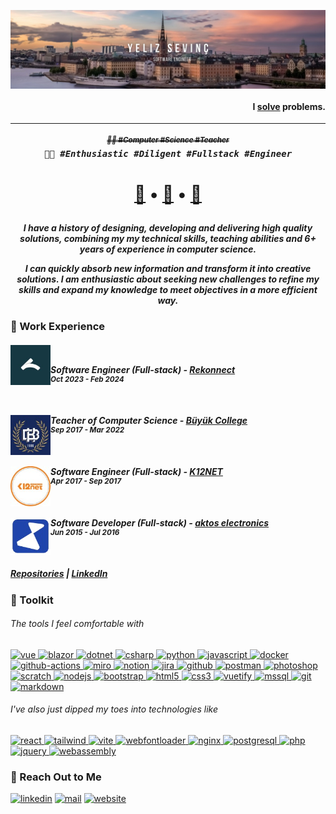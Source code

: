 [<img align="center" alt="yelizsevinc" src="img/header.png"/>](https://www.linkedin.com/in/yelizsevinc/)

<h4 align="right">

I <ins>solve</ins> problems.

</h4>

---

<h6 align="center">
    <s><sup><strong><del>
        👩‍🏫 #Computer #Science #Teacher
    </del></strong></sup></s>
    <br/>
    <samp><strong>
        👩‍💻 #Enthusiastic #Diligent #Fullstack #Engineer
    </strong></samp>
</h6>

<h1 align="center">

<b>[🏢](#-work-experience) • [👜](#-toolkit) • [💬](#-reach-out-to-me)</b>

</h1>

<h5 align="center">

I have a history of designing, developing and delivering high quality solutions, combining my my technical skills, teaching abilities and 6+ years of experience in computer science.

I can quickly absorb new information and transform it into creative solutions. I am enthusiastic about seeking new challenges to refine my skills and expand my knowledge to meet objectives in a more efficient way.

</h5>

### 🏢 Work Experience

<h5>

[<img align="left" height="64px" width="64px" alt="Rekonnect" src="img/rekonnect.jpeg"/>](https://rekonnect.io/)

<br/>

**Software Engineer (Full-stack)** - [**Rekonnect**](https://rekonnect.io/)  
<sup>Oct 2023 - Feb 2024</sup>

<br/>

[<img align="left" height="64px" width="64px" alt="Buyuk College" src="img/buyukcollege.jpeg"/>](https://www.buyukkolej.k12.tr/index/en)

**Teacher of Computer Science** - [**Büyük College**](https://www.buyukkolej.k12.tr/index/en)  
<sup>Sep 2017 - Mar 2022</sup>

<br/>

[<img align="left" height="64px" width="64px" alt="K12NET" src="img/k12net.jpeg"/>](https://www.k12net.com/en/)

**Software Engineer (Full-stack)** - [**K12NET**](https://www.k12net.com/en/)  
<sup>Apr 2017 - Sep 2017</sup>

<br/>

[<img align="left" height="60px" width="64px" alt="aktos" src="img/aktos.jpeg"/>](https://aktos.io/)

**Software Developer (Full-stack)** - [**aktos electronics**](https://aktos.io/)  
<sup>Jun 2015 - Jul 2016</sup>

<br/>

<b>[Repositories](https://github.com/yelizsevinc?tab=repositories) | [LinkedIn](https://www.linkedin.com/in/yelizsevinc/)</b>

</h5>

### 👜 Toolkit

<h6>

The tools I feel _comfortable_ with

</h6>

<a href="https://github.com/yelizsevinc">

![vue][vue-badge]
![blazor][blazor-badge]
![dotnet][dotnet-badge]
![csharp][csharp-badge]
![python][python-badge]
![javascript][javascript-badge]
![docker][docker-badge]
![github-actions][github-actions-badge]
![miro][miro-badge]
![notion][notion-badge]
![jira][jira-badge]
![github][github-badge]
![postman][postman-badge]
![photoshop][photoshop-badge]
![scratch][scratch-badge]
![nodejs][nodejs-badge]
![bootstrap][bootstrap-badge]
![html5][html5-badge]
![css3][css3-badge]
![vuetify][vuetify-badge]
![mssql][mssql-badge]
![git][git-badge]
![markdown][markdown-badge]

</a>

<h6>

I've also just _dipped my toes_ into technologies like

</h6>

<a href="https://github.com/yelizsevinc">

![react][react-badge]
![tailwind][tailwind-badge]
![vite][vite-badge]
![webfontloader][webfontloader-badge]
![nginx][nginx-badge]
![postgresql][postgresql-badge]
![php][php-badge]
![jquery][jquery-badge]
![webassembly][webassembly-badge]

</a>

### 💬 Reach Out to Me

[![linkedin][linkedin-badge]](https://www.linkedin.com/in/yelizsevinc/)
[![mail][mail-badge]](mailto:yelizondessevinc@gmail.com)
[![website][website-badge]](http://yeliz.sevinc.cloud/#/)

<!--
Tech Badge References
-->

[vue-badge]: https://img.shields.io/badge/Vue.js-35495E?style=for-the-badge&logo=vuedotjs&logoColor=4FC08D
[blazor-badge]: https://img.shields.io/badge/Blazor-512BD4?style=for-the-badge&logo=blazor&logoColor=white
[dotnet-badge]: https://img.shields.io/badge/.NET-512BD4?style=for-the-badge&logo=dotnet&logoColor=white
[csharp-badge]: https://img.shields.io/badge/C%23-239120?style=for-the-badge&logo=c-sharp&logoColor=white
[python-badge]: https://img.shields.io/badge/Python-FFD43B?style=for-the-badge&logo=python&logoColor=blue
[javascript-badge]: https://img.shields.io/badge/JavaScript-323330?style=for-the-badge&logo=javascript&logoColor=F7DF1E
[docker-badge]: https://img.shields.io/badge/Docker-2CA5E0?style=for-the-badge&logo=docker&logoColor=white
[github-actions-badge]: https://img.shields.io/badge/GitHub%20Actions-100000?style=for-the-badge&logo=github&logoColor=white
[miro-badge]: https://img.shields.io/badge/Miro-F7C922?style=for-the-badge&logo=Miro&logoColor=050036
[notion-badge]: https://img.shields.io/badge/Notion-000000?style=for-the-badge&logo=notion&logoColor=white
[jira-badge]: https://img.shields.io/badge/Jira-0052CC?style=for-the-badge&logo=Jira&logoColor=white
[github-badge]: https://img.shields.io/badge/GitHub-100000?style=for-the-badge&logo=github&logoColor=white
[postman-badge]: https://img.shields.io/badge/Postman-FF6C37?style=for-the-badge&logo=Postman&logoColor=white
[photoshop-badge]: https://img.shields.io/badge/Photoshop-DA1F26?style=for-the-badge&logo=Adobe%20Photoshop&logoColor=white
[nodejs-badge]: https://img.shields.io/badge/Node%20js-339933?style=for-the-badge&logo=nodedotjs&logoColor=white
[html5-badge]: https://img.shields.io/badge/HTML5-E34F26?style=for-the-badge&logo=html5&logoColor=white
[css3-badge]: https://img.shields.io/badge/CSS3-1572B6?style=for-the-badge&logo=css3&logoColor=white
[vuetify-badge]: https://img.shields.io/badge/Vuetify-1867C0?style=for-the-badge&logo=vuetify&logoColor=white
[jquery-badge]: https://img.shields.io/badge/jQuery-0769AD?style=for-the-badge&logo=jquery&logoColor=white
[mssql-badge]: https://img.shields.io/badge/Mssql-003B57?style=for-the-badge&logo=sqlite&logoColor=white
[postgresql-badge]: https://img.shields.io/badge/PostgreSQL-316192?style=for-the-badge&logo=postgresql&logoColor=white
[bootstrap-badge]: https://img.shields.io/badge/Bootstrap-563D7C?style=for-the-badge&logo=bootstrap&logoColor=white
[scratch-badge]: https://img.shields.io/badge/Scratch-4D97FF?style=for-the-badge&logo=Scratch&logoColor=white
[php-badge]: https://img.shields.io/badge/PHP-777BB4?style=for-the-badge&logo=php&logoColor=white
[webassembly-badge]: https://img.shields.io/badge/WebAssembly-654FF0?style=for-the-badge&logo=WebAssembly&logoColor=white
[git-badge]: https://img.shields.io/badge/GIT-E44C30?style=for-the-badge&logo=git&logoColor=white
[react-badge]: https://img.shields.io/badge/React-20232A?style=for-the-badge&logo=react&logoColor=61DAFB
[tailwind-badge]: https://img.shields.io/badge/Tailwind_CSS-38B2AC?style=for-the-badge&logo=tailwind-css&logoColor=white
[vite-badge]: https://img.shields.io/badge/Vite-646CFF?style=for-the-badge&logo=vite&logoColor=white
[webfontloader-badge]: https://img.shields.io/badge/WebFontLoader-FF3366?style=for-the-badge&logo=google-fonts&logoColor=white
[nginx-badge]: https://img.shields.io/badge/Nginx-009639?style=for-the-badge&logo=nginx&logoColor=white
[markdown-badge]: https://img.shields.io/badge/Markdown-000000?style=for-the-badge&logo=markdown&logoColor=white

<!--
Social Badge References
-->

[linkedin-badge]: https://img.shields.io/badge/LinkedIn-0077B5?style=for-the-badge&logo=linkedin&logoColor=white
[mail-badge]: https://img.shields.io/badge/Gmail-D14836?style=for-the-badge&logo=gmail&logoColor=white
[website-badge]: https://img.shields.io/badge/website-000000?style=for-the-badge&logo=About.me&logoColor=white
